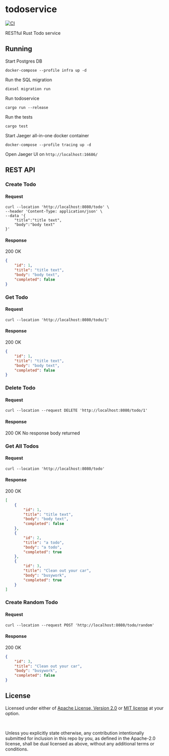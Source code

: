 # todoservice

[![CI](https://github.com/dexwritescode/todoservice/actions/workflows/ci.yaml/badge.svg)](https://github.com/dexwritescode/todoservice/actions/workflows/ci.yaml)

RESTful Rust Todo service

## Running
Start Postgres DB
```shell
docker-compose --profile infra up -d
```

Run the SQL migration
```shell
diesel migration run
```

Run todoservice
```shell
cargo run --release
```

Run the tests
```shell
cargo test
```

Start Jaeger all-in-one docker container
```shell
docker-compose --profile tracing up -d
```

Open Jaeger UI on `http://localhost:16686/`

## REST API

### Create Todo
#### Request
```shell
curl --location 'http://localhost:8080/todo' \
--header 'Content-Type: application/json' \
--data '{
    "title":"title text",
    "body":"body text"
}'
```
#### Response
200 OK
```json
{
    "id": 1,
    "title": "title text",
    "body": "body text",
    "completed": false
}
```

### Get Todo
#### Request
```shell
curl --location 'http://localhost:8080/todo/1'
```
#### Response
200 OK
```json
{
    "id": 1,
    "title": "title text",
    "body": "body text",
    "completed": false
}
```

### Delete Todo
#### Request
```shell
curl --location --request DELETE 'http://localhost:8080/todo/1'
```
#### Response
200 OK
No response body returned

### Get All Todos
#### Request
```shell
curl --location 'http://localhost:8080/todo'
```
#### Response
200 OK
```json
[
    {
        "id": 1,
        "title": "title text",
        "body": "body text",
        "completed": false
    },
    {
        "id": 2,
        "title": "a todo",
        "body": "a todo",
        "completed": true
    },
    {
        "id": 3,
        "title": "Clean out your car",
        "body": "busywork",
        "completed": true
    }
]
```

### Create Random Todo
#### Request
```shell
curl --location --request POST 'http://localhost:8080/todo/random'
```
#### Response
200 OK
```json
{
    "id": 3,
    "title": "Clean out your car",
    "body": "busywork",
    "completed": false
}
```


## License

Licensed under either of <a href="LICENSE-APACHE">Apache License, Version
2.0</a> or <a href="LICENSE-MIT">MIT license</a> at your option.

<br>

Unless you explicitly state otherwise, any contribution intentionally submitted
for inclusion in this repo by you, as defined in the Apache-2.0 license, shall
be dual licensed as above, without any additional terms or conditions.